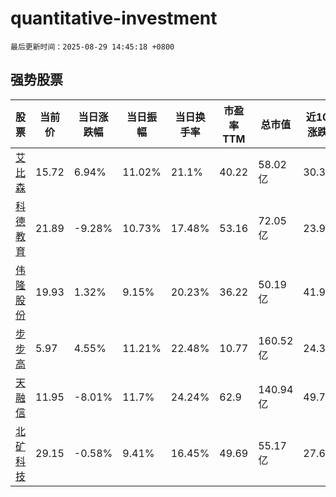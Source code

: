 # quantitative-investment

`最后更新时间：2025-08-29 14:45:18 +0800`

## 强势股票

|股票|当前价|当日涨跌幅|当日振幅|当日换手率|市盈率TTM|总市值|近10日涨跌幅|
|----|----|----|----|----|----|----|----|
|[艾比森](https://xueqiu.com/S/SZ300389)|15.72|6.94%|11.02%|21.1%|40.22|58.02亿|30.35%|
|[科德教育](https://xueqiu.com/S/SZ300192)|21.89|-9.28%|10.73%|17.48%|53.16|72.05亿|23.95%|
|[伟隆股份](https://xueqiu.com/S/SZ002871)|19.93|1.32%|9.15%|20.23%|36.22|50.19亿|41.95%|
|[步步高](https://xueqiu.com/S/SZ002251)|5.97|4.55%|11.21%|22.48%|10.77|160.52亿|24.38%|
|[天融信](https://xueqiu.com/S/SZ002212)|11.95|-8.01%|11.7%|24.24%|62.9|140.94亿|49.75%|
|[北矿科技](https://xueqiu.com/S/SH600980)|29.15|-0.58%|9.41%|16.45%|49.69|55.17亿|27.63%|
